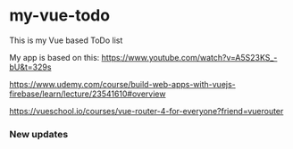 # my-vue-todo
This is my Vue based ToDo list

My app is based on this:
https://www.youtube.com/watch?v=A5S23KS_-bU&t=329s


https://www.udemy.com/course/build-web-apps-with-vuejs-firebase/learn/lecture/23541610#overview

https://vueschool.io/courses/vue-router-4-for-everyone?friend=vuerouter


### New updates